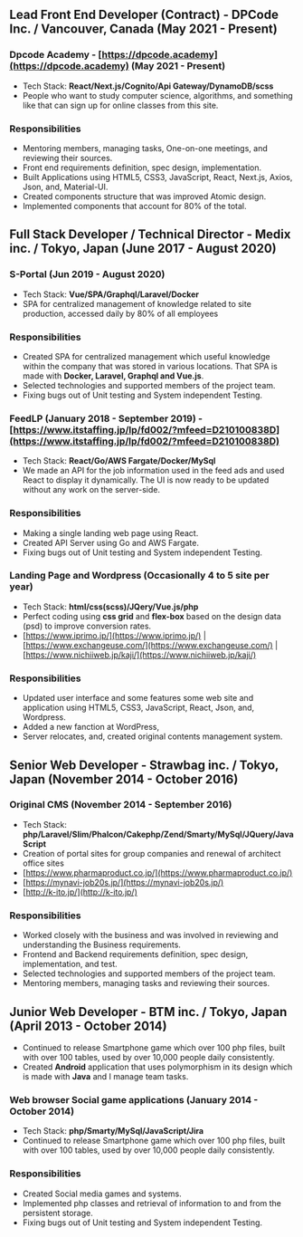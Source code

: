 ## **Lead Front End Developer** (Contract) - DPCode Inc. / Vancouver, Canada (May 2021 - Present)

### Dpcode Academy - [https://dpcode.academy](https://dpcode.academy) (May 2021 - Present)

- Tech Stack: **React/Next.js/Cognito/Api Gateway/DynamoDB/scss**
- People who want to study computer science, algorithms, and something like that can sign up for online classes from this site.

### Responsibilities

- Mentoring members, managing tasks, One-on-one meetings, and reviewing their sources.
- Front end requirements definition, spec design, implementation.
- Built Applications using HTML5, CSS3, JavaScript, React, Next.js, Axios, Json, and, Material-UI.
- Created components structure that was improved Atomic design.
- Implemented components that account for 80% of the total.




## **Full Stack Developer / Technical Director** - Medix inc. / Tokyo, Japan (June 2017 - August 2020)

### S-Portal (Jun 2019 - August 2020)

- Tech Stack: **Vue/SPA/Graphql/Laravel/Docker**
- SPA for centralized management of knowledge related to site production, accessed daily by 80% of all employees

### Responsibilities

- Created SPA for centralized management which useful knowledge within the company that was stored in various locations. That SPA is made with **Docker, Laravel, Graphql and Vue.js**.
- Selected technologies and supported members of the project team.
- Fixing bugs out of Unit testing and System independent Testing.


### FeedLP (January 2018 - September 2019) - [https://www.itstaffing.jp/lp/fd002/?mfeed=D210100838D](https://www.itstaffing.jp/lp/fd002/?mfeed=D210100838D)

- Tech Stack: **React/Go/AWS Fargate/Docker/MySql**
- We made an API for the job information used in the feed ads and used React to display it dynamically. The UI is now ready to be updated without any work on the server-side.

### Responsibilities

- Making a single landing web page using React.
- Created API Server using Go and AWS Fargate.
- Fixing bugs out of Unit testing and System independent Testing.


### Landing Page and Wordpress (Occasionally 4 to 5 site per year)

- Tech Stack: **html/css(scss)/JQery/Vue.js/php**
- Perfect coding using **css grid** and **flex-box** based on the design data (psd) to improve conversion rates.
- [https://www.iprimo.jp/](https://www.iprimo.jp/) | [https://www.exchangeuse.com/](https://www.exchangeuse.com/) | [https://www.nichiiweb.jp/kaji/](https://www.nichiiweb.jp/kaji/)

### Responsibilities

- Updated user interface and some features some web site and application using HTML5, CSS3, JavaScript, React, Json, and, Wordpress.
- Added a new fanction at WordPress,
- Server relocates, and, created original contents management system.





## **Senior Web Developer** - Strawbag inc. / Tokyo, Japan (November 2014 - October 2016)

### Original CMS (November 2014 - September 2016)

- Tech Stack: **php/Laravel/Slim/Phalcon/Cakephp/Zend/Smarty/MySql/JQuery/JavaScript**
- Creation of portal sites for group companies and renewal of architect office sites
- [https://www.pharmaproduct.co.jp/](https://www.pharmaproduct.co.jp/)
- [https://mynavi-job20s.jp/](https://mynavi-job20s.jp/)
- [http://k-ito.jp/](http://k-ito.jp/)

### Responsibilities

- Worked closely with the business and was involved in reviewing and understanding the Business requirements.
- Frontend and Backend requirements definition, spec design, implementation, and test.
- Selected technologies and supported members of the project team.
- Mentoring members, managing tasks and reviewing their sources.




## **Junior Web Developer** - BTM inc. / Tokyo, Japan (April 2013 - October 2014)

- Continued to release Smartphone game which over 100 php files, built with over 100 tables, used by over 10,000 people daily consistently.
- Created **Android** application that uses polymorphism in its design which is made with **Java** and I manage team tasks.

### Web browser Social game applications (January 2014 - October 2014)

- Tech Stack: **php/Smarty/MySql/JavaScript/Jira**
- Continued to release Smartphone game which over 100 php files, built with over 100 tables, used by over 10,000 people daily consistently.

### Responsibilities

- Created Social media games and systems.
- Implemented php classes and retrieval of information to and from the persistent storage.
- Fixing bugs out of Unit testing and System independent Testing.